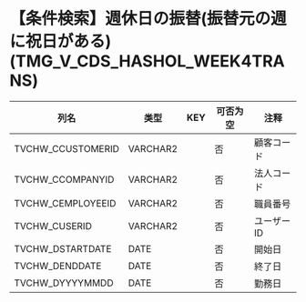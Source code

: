 # 【条件検索】週休日の振替(振替元の週に祝日がある)(TMG_V_CDS_HASHOL_WEEK4TRANS)
| 列名   | 类型   | KEY  | 可否为空 | 注释   |
| ---- | ---- | ---- | ---- | ---- |
|TVCHW_CCUSTOMERID|VARCHAR2||否|顧客コード|
|TVCHW_CCOMPANYID|VARCHAR2||否|法人コード|
|TVCHW_CEMPLOYEEID|VARCHAR2||否|職員番号|
|TVCHW_CUSERID|VARCHAR2||否|ユーザーID|
|TVCHW_DSTARTDATE|DATE||否|開始日|
|TVCHW_DENDDATE|DATE||否|終了日|
|TVCHW_DYYYYMMDD|DATE||否|勤務日|
